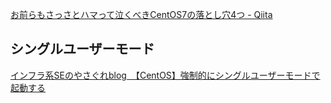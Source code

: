 [お前らもさっさとハマって泣くべきCentOS7の落とし穴4つ - Qiita](http://qiita.com/suemoc/items/e29285e8e67263298f35?utm_source=Qiita%E3%83%8B%E3%83%A5%E3%83%BC%E3%82%B9&utm_campaign=212d3ed132-Qiita_newsletter_190_1_13_2015&utm_medium=email&utm_term=0_e44feaa081-212d3ed132-32775537)

シングルユーザーモード
----

[インフラ系SEのやさぐれblog　【CentOS】強制的にシングルユーザーモードで起動する](http://infrakeise.blog92.fc2.com/blog-entry-151.html)